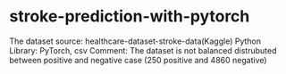 # stroke-prediction-with-pytorch

The dataset source: healthcare-dataset-stroke-data(Kaggle)
Python Library: PyTorch, csv
Comment: The dataset is not balanced distrubuted between positive and negative case (250 positive and 4860 negative)

